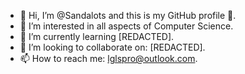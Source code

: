 - 👋 Hi, I’m @Sandalots and this is my GitHub profile 🥇.
- 👀 I’m interested in all aspects of Computer Science.
- 🌱 I’m currently learning [REDACTED].
- 💞️ I’m looking to collaborate on: [REDACTED].
- 📫 How to reach me: lglspro@outlook.com.

<!---
Sandalots/Sandalots is a ✨ special ✨ repository because its `README.md` (this file) appears on your GitHub profile.
You can click the Preview link to take a look at your changes.
--->
